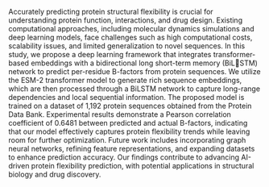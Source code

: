 Accurately predicting protein structural flexibility is
crucial for understanding protein function, interactions, and drug
design. Existing computational approaches, including molecular
dynamics simulations and deep learning models, face challenges
such as high computational costs, scalability issues, and limited
generalization to novel sequences. In this study, we propose
a deep learning framework that integrates transformer-based
embeddings with a bidirectional long short-term memory (BiLSTM) network to predict per-residue B-factors from protein
sequences. We utilize the ESM-2 transformer model to generate
rich sequence embeddings, which are then processed through
a BiLSTM network to capture long-range dependencies and
local sequential information. The proposed model is trained on a
dataset of 1,192 protein sequences obtained from the Protein Data
Bank. Experimental results demonstrate a Pearson correlation
coefficient of 0.6481 between predicted and actual B-factors,
indicating that our model effectively captures protein flexibility
trends while leaving room for further optimization. Future work
includes incorporating graph neural networks, refining feature
representations, and expanding datasets to enhance prediction
accuracy. Our findings contribute to advancing AI-driven protein
flexibility prediction, with potential applications in structural
biology and drug discovery.
